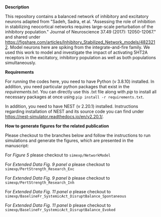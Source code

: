 **Description**

This repository contains a balanced network of inhibitory and excitatory neurons adapted from "Sadeh, Sadra, et al. 
"Assessing the role of inhibition in stabilizing neocortical networks requires large-scale perturbation of the 
inhibitory population." Journal of Neuroscience 37.49 (2017): 12050-12067." and shared under
https://figshare.com/articles/Inhibitory_Stabilized_Network_models/4823212.
Model neurons here are spiking from the integrate-and-fire family. 
We used this work to model and investigate the impact of activating 5HT2A receptors in the excitatory, 
inhibitory population as well as both populations simultaneously.

**Requirements**

For running the codes here, you need to have Python (v 3.8.10) installed. In addition, you need particular python packages that exist in the *requirements.txt*. You can directly use this .txt file along with *pip* to install all necessary packages at once using `pip install -r requirements.txt`.

In addition, you need to have NEST (v 2.20.1) installed. Instructions regarding installation of NEST and its source code you can find under https://nest-simulator.readthedocs.io/en/v2.20.1/.

**How to generate figures for the related publication**

Please checkout to the branches below and follow the instructions to run simulations and generate the figures, 
which are presented in the manuscript:

For *Figure 5* please checkout to `simexp/NetworkModel`

For *Extended Data Fig. 9 panel a* please checkout to `simexp/PertStrength_Research_Exc`

For *Extended Data Fig. 9 panel b* please checkout to `simexp/PertStrength_Research_Inh`

For *Extended Data Fig. 11 panel a* please checkout to `simexp/BaselineFr_SystemicAct_DisruptBalance_Spontaneous`

For *Extended Data Fig. 11 panel b* please checkout to `simexp/BaselineFr_SystemicAct_DisruptBalance_Evoked`